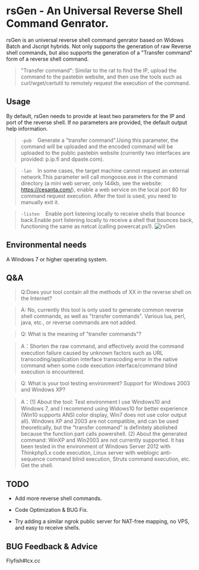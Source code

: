 
 rsGen - An Universal Reverse Shell Command Genrator.
 =

  rsGen is an universal reverse shell command genrator based on Widows Batch and  Jscript hybrids. Not only supports the generation of raw Reverse shell commands, but also supports the generation of a "Transfer command" form of a reverse shell command.
  
>"Transfer command": Similar to the rat to find the IP, upload the command to the pastebin website, and then use the tools such as curl/wget/certutil to remotely request the execution of the command.

## Usage
By default, rsGen needs to provide at least two parameters for the IP and port of the reverse shell. If no parameters are provided, the default output help information.

> `-pub` &nbsp;&nbsp; Generate a "transfer command".Using this parameter, the command will be uploaded and the encoded command will be uploaded to the public pastebin website (currently two interfaces are provided: p.ip.fi and dpaste.com).

> `-lan` &nbsp;&nbsp; In some cases, the target machine cannot request an external network.This parameter will call mongoose.exe in the command directory (a mini web server, only 144kb, see the website: https://cesanta.com/), enable a web service on the local port 80 for command request execution. After the tool is used, you need to manually exit it.

> `-listen` &nbsp;&nbsp; Enable port listening locally to receive shells that bounce back.Enable port listening locally to receive a shell that bounces back, functioning the same as netcat (calling powercat.ps1).
![rsGen](https://raw.githubusercontent.com/FlyfishSec/rsGen/master/Usage/rsGen_Usage.gif "rsGen.gif")

## Environmental needs

   A Windows 7 or higher operating system.

## Q&A
>Q:Does your tool contain all the methods of XX in the reverse shell on the Internet?

>A: No, currently this tool is only used to generate common reverse shell commands, as well as "transfer commands". Various lua, perl, java, etc., or reverse commands are not added.

>Q: What is the meaning of "transfer commands"?

>A：Shorten the raw command, and effectively avoid the command execution failure caused by unknown factors such as URL transcoding/application interface transcoding error in the native command when some code execution interface/command blind execution is encountered.

>Q: What is your tool testing environment? Support for Windows 2003 and Windows XP?

>A：(1) About the tool: Test environment I use Windows10 and Windows 7, and I recommend using Widows10 for better experience (Win10 supports ANSI color display, Win7 does not use color output all). Windows XP and 2003 are not compatible, and can be used theoretically, but the "transfer command" is definitely abolished because the function part calls powershell.
(2) About the generated command: WinXP and Win2003 are not currently supported. It has been tested in the environment of Windows Server 2012 with Thinkphp5.x code execution, Linux server with weblogic anti-sequence command blind execution, Struts command execution, etc. Get the shell.

## TODO
   
   * Add more reverse shell commands.

   * Code Optimization & BUG Fix.

   * Try adding a similar ngrok public server for NAT-free mapping, no VPS, and easy to receive shells.

## BUG Feedback & Advice
Flyfish#lcx.cc
